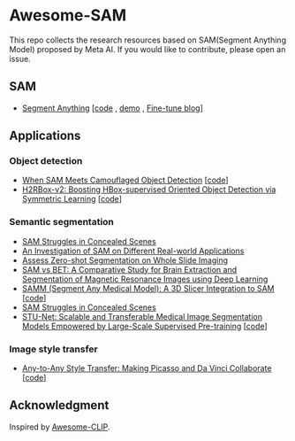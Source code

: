 # Awesome-SAM
This repo collects the research resources based on SAM(Segment Anything Model) proposed by Meta AI. If you would like to contribute, please open an issue.


## SAM 
- [Segment Anything](https://arxiv.org/abs/2304.02643) [[code](https://segment-anything.com/) , [demo](https://segment-anything.com/) , [Fine-tune blog](https://encord.com/blog/learn-how-to-fine-tune-the-segment-anything-model-sam/)]


## Applications

### Object detection

- [When SAM Meets Camouflaged Object Detection](https://arxiv.org/abs/2304.04709) [[code](https://github.com/luckybird1994/SAMCOD)]
- [H2RBox-v2: Boosting HBox-supervised Oriented
Object Detection via Symmetric Learning](https://arxiv.org/pdf/2304.04403.pdf) [[code](https://github.com/Li-Qingyun/sam-mmrotate)]


### Semantic segmentation 
- [SAM Struggles in Concealed Scenes](https://arxiv.org/abs/2304.06022) 
- [An Investigation of SAM on Different Real-world Applications](https://arxiv.org/pdf/2304.05750.pdf) 
- [ Assess Zero-shot Segmentation on Whole Slide Imaging](https://arxiv.org/abs/2304.04155) 
- [ SAM vs BET: A Comparative Study for Brain Extraction and Segmentation of Magnetic Resonance Images using Deep Learning](https://arxiv.org/abs/2304.04738) 
- [ SAMM (Segment Any Medical Model): A 3D Slicer Integration to SAM](https://arxiv.org/abs/2304.04738) [[code](https://github.com/bingogome/samm)]
- [SAM Struggles in Concealed Scenes](https://arxiv.org/abs/2304.06022) 
- [STU-Net: Scalable and Transferable Medical Image Segmentation Models Empowered by Large-Scale Supervised Pre-training](https://arxiv.org/abs/2304.06716) [[code](https://github.com/Ziyan-Huang/STU-Net)]

### Image style transfer
- [ Any-to-Any Style Transfer: Making Picasso and Da Vinci Collaborate ]([https://arxiv.org/abs/2304.04738](https://arxiv.org/abs/2304.09728)) [[code](https://github.com/Huage001/Transfer-Any-Style)]


## Acknowledgment
Inspired by [Awesome-CLIP](https://github.com/yzhuoning/Awesome-CLIP).  
